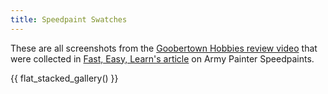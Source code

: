```yaml
---
title: Speedpaint Swatches
---
```


These are all screenshots from the [Goobertown Hobbies review video](https://www.youtube.com/channel/UCOviJ8lr6PHli_PjCH0a-4g) that were collected in [Fast, Easy, Learn's article](https://fasteasylearn.com/2022/02/28/ultimate-guide-speedpaint/) on Army Painter Speedpaints.


{{ flat_stacked_gallery() }}